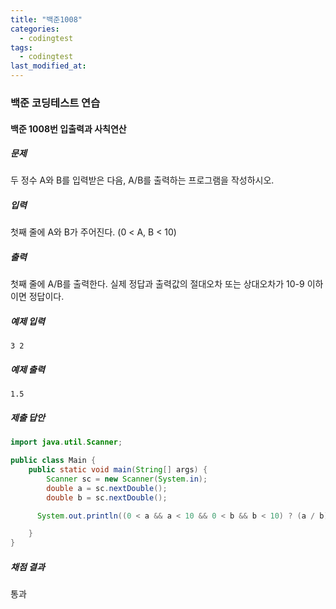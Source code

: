 ```yaml
---
title: "백준1008"
categories:
  - codingtest
tags:
  - codingtest
last_modified_at:
---
```


### 백준 코딩테스트 연습

#### 백준 1008번 입출력과 사칙연산

##### 문제
두 정수 A와 B를 입력받은 다음, A/B를 출력하는 프로그램을 작성하시오.

##### 입력
첫째 줄에 A와 B가 주어진다. (0 < A, B < 10)

##### 출력
첫째 줄에 A/B를 출력한다. 실제 정답과 출력값의 절대오차 또는 상대오차가 10-9 이하이면 정답이다.

##### 예제 입력
```plaintext
3 2
```

##### 예제 출력
```plaintext
1.5
```

##### 제출 답안
```java
import java.util.Scanner;

public class Main {
    public static void main(String[] args) {
        Scanner sc = new Scanner(System.in);
        double a = sc.nextDouble();
        double b = sc.nextDouble();

      System.out.println((0 < a && a < 10 && 0 < b && b < 10) ? (a / b) : "잘못된 입력");

    }
}
```

##### 채점 결과
통과

